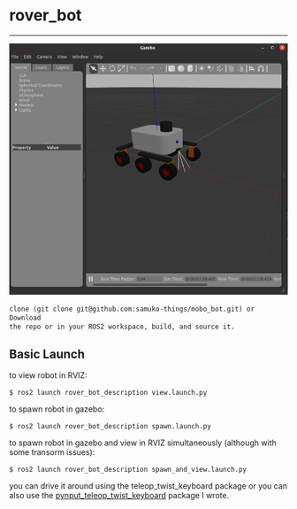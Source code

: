 # rover_bot
---

[![rover_bot](https://github.com/samuko-things/rover_bot/blob/main/rover_bot_pics1.png)](https://github.com/samuko-things/rover_bot/blob/main/rover_bot_vid1.mp4 "rover_bot")

```
clone (git clone git@github.com:samuko-things/mobo_bot.git) or Download
the repo or in your ROS2 workspace, build, and source it.
```
## Basic Launch
to view robot in RVIZ:
```shell
$ ros2 launch rover_bot_description view.launch.py
```

to spawn robot in gazebo:
```shell
$ ros2 launch rover_bot_description spawn.launch.py
```

to spawn robot in gazebo and view in RVIZ simultaneously (although with some transorm issues):
```shell
$ ros2 launch rover_bot_description spawn_and_view.launch.py
```

you can drive it around using the teleop_twist_keyboard package or you can 
also use the [pynput_teleop_twist_keyboard](https://github.com/samuko-things/pynput_teleop_twist_keyboard.git) package I wrote.
